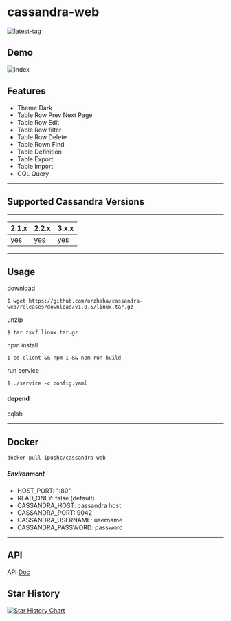 # cassandra-web

[![latest-tag](https://badgen.net/github/release/orzhaha/cassandra-web)](https://github.com/orzhaha/cassandra-web/releases)


## Demo
![index](webui.gif)

## Features
* Theme Dark
* Table Row Prev Next Page
* Table Row Edit
* Table Row filter
* Table Row Delete
* Table Rown Find
* Table Definition
* Table Export
* Table Import
* CQL Query

---

## Supported Cassandra Versions
------------------

 2.1.x | 2.2.x | 3.x.x
 -------| ------| ---------
 yes | yes | yes



---

## Usage

download
```
$ wget https://github.com/orzhaha/cassandra-web/releases/download/v1.0.5/linux.tar.gz
```

unzip
```
$ tar zxvf linux.tar.gz
```

npm install 
```
$ cd client && npm i && npm run build
```

run service
```
$ ./service -c config.yaml
```

#### depend

cqlsh 

---

## Docker

```sh
docker pull ipushc/cassandra-web
```
##### Environment

* HOST_PORT: ":80"
* READ_ONLY: false (default)
* CASSANDRA_HOST: cassandra host
* CASSANDRA_PORT: 9042
* CASSANDRA_USERNAME: username
* CASSANDRA_PASSWORD: password

---

## API

API [Doc](./Doc.md)

## Star History

[![Star History Chart](https://api.star-history.com/svg?repos=orzhaha/cassandra-web&type=Date)](https://star-history.com/#orzhaha/cassandra-web&Date)

